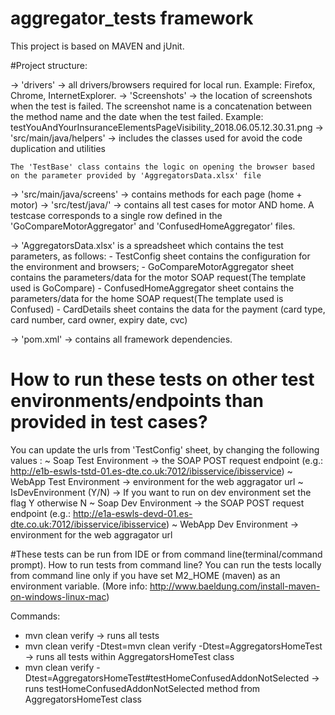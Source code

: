 # aggregator_tests framework

This project is based on MAVEN and jUnit.

#Project structure:

-> 'drivers' -> all drivers/browsers required for local run. Example: Firefox, Chrome, InternetExplorer.
-> 'Screenshots' -> the location of screenshots when the test is failed. The screenshot name is a concatenation between the method name and the date when the test failed.
Example: testYouAndYourInsuranceElementsPageVisibility_2018.06.05.12.30.31.png
-> 'src/main/java/helpers' -> includes the classes used for avoid the code duplication and utilities

    The 'TestBase' class contains the logic on opening the browser based on the parameter provided by 'AggregatorsData.xlsx' file
-> 'src/main/java/screens' -> contains methods for each page (home + motor)
-> 'src/test/java/' -> contains all test cases for motor AND home. A testcase corresponds to a single row defined in the 'GoCompareMotorAggregator' and 'ConfusedHomeAggregator' files.

-> 'AggregatorsData.xlsx' is a spreadsheet which contains the test parameters, as follows:
        - TestConfig sheet contains the configuration for the environment and browsers;
        - GoCompareMotorAggregator sheet contains the parameters/data for the motor SOAP request(The template used is GoCompare)
        - ConfusedHomeAggregator sheet contains the parameters/data for the home SOAP request(The template used is Confused)
        - CardDetails sheet contains the data for the payment (card type, card number, card owner, expiry date, cvc)

-> 'pom.xml' -> contains all framework dependencies.

# How to run these tests on other test environments/endpoints than provided in test cases?
You can update the urls from 'TestConfig' sheet, by changing the following values :
~ Soap Test Environment -> the SOAP POST request endpoint (e.g.: http://e1b-eswls-tstd-01.es-dte.co.uk:7012/ibisservice/ibisservice)
~ WebApp Test Environment -> environment for the web aggragator url
~ IsDevEnvironment (Y/N) -> If you want to run on dev environment set the flag Y otherwise N
~ Soap Dev Environment -> the SOAP POST request endpoint (e.g.: http://e1a-eswls-devd-01.es-dte.co.uk:7012/ibisservice/ibisservice)
~ WebApp Dev Environment -> environment for the web aggragator url


#These tests can be run from IDE or from command line(terminal/command prompt).
How to run tests from command line?
You can run the tests locally from command line only if you have set M2_HOME (maven) as an environment variable.
(More info: http://www.baeldung.com/install-maven-on-windows-linux-mac)

Commands:
 - mvn clean verify -> runs all tests
 - mvn clean verify -Dtest=mvn clean verify -Dtest=AggregatorsHomeTest -> runs all tests within AggregatorsHomeTest class
 - mvn clean verify -Dtest=AggregatorsHomeTest#testHomeConfusedAddonNotSelected -> runs testHomeConfusedAddonNotSelected method from AggregatorsHomeTest class
